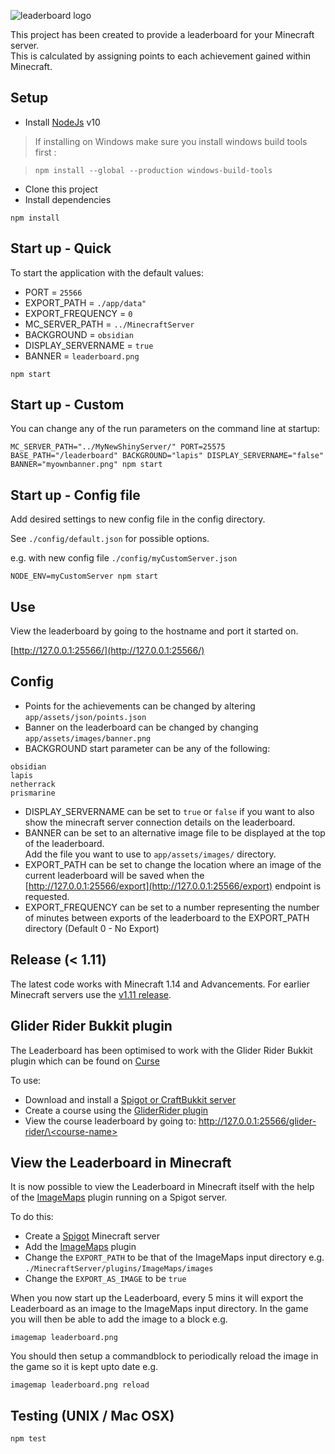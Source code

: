 ![leaderboard logo](https://github.com/nathancashmore/Leaderboard/blob/master/app/assets/images/leaderboard.png "Leaderboard Logo")

This project has been created to provide a leaderboard for your Minecraft server.  
This is calculated by assigning points to each achievement gained within Minecraft.

## Setup ##

* Install [NodeJs](https://nodejs.org/en/) v10
> If installing on Windows make sure you install windows build tools first :

> ```npm install --global --production windows-build-tools```

* Clone this project
* Install dependencies


```
npm install
```
## Start up - Quick ##
To start the application with the default values:
* PORT = ```25566```
* EXPORT_PATH = ```./app/data"```
* EXPORT_FREQUENCY = ```0```
* MC_SERVER_PATH = ```../MinecraftServer```
* BACKGROUND = ```obsidian```
* DISPLAY_SERVERNAME = ```true```
* BANNER = ```leaderboard.png```

```
npm start
```

## Start up - Custom ##
You can change any of the run parameters on the command line at startup:
```
MC_SERVER_PATH="../MyNewShinyServer/" PORT=25575 BASE_PATH="/leaderboard" BACKGROUND="lapis" DISPLAY_SERVERNAME="false" BANNER="myownbanner.png" npm start
```

## Start up - Config file ##
Add desired settings to new config file in the config directory.
  
See ```./config/default.json``` for possible options. 

e.g. with new config file ```./config/myCustomServer.json```

```
NODE_ENV=myCustomServer npm start

```

## Use ##
View the leaderboard by going to the hostname and port it started on.

[http://127.0.0.1:25566/](http://127.0.0.1:25566/)

## Config ##

* Points for the achievements can be changed by altering ```app/assets/json/points.json```
* Banner on the leaderboard can be changed by changing ```app/assets/images/banner.png```
* BACKGROUND start parameter can be any of the following:
```
obsidian
lapis
netherrack
prismarine
```
* DISPLAY_SERVERNAME can be set to ```true``` or ```false``` if you want to also show the 
minecraft server connection details on the leaderboard.
* BANNER can be set to an alternative image file to be displayed at the top of the leaderboard.  
Add the file you want to use to ```app/assets/images/``` directory.
* EXPORT_PATH can be set to change the location where an image of the current leaderboard will be saved 
when the [http://127.0.0.1:25566/export](http://127.0.0.1:25566/export) endpoint is requested.
* EXPORT_FREQUENCY can be set to a number representing the number of minutes between exports
of the leaderboard to the EXPORT_PATH directory (Default 0 - No Export)

## Release (< 1.11) ##
The latest code works with Minecraft 1.14 and Advancements.
For earlier Minecraft servers use the [v1.11 release](https://github.com/nathancashmore/Leaderboard/releases/tag/v1.11).

## Glider Rider Bukkit plugin ##
The Leaderboard has been optimised to work with the Glider Rider Bukkit plugin which can be found on
[Curse](https://mods.curse.com/bukkit-plugins/minecraft/278342-gliderrider)

To use:

* Download and install a [Spigot or CraftBukkit server](https://getbukkit.org/)
* Create a course using the [GliderRider plugin](https://mods.curse.com/bukkit-plugins/minecraft/278342-gliderrider)
* View the course leaderboard by going to:
[http://127.0.0.1:25566/glider-rider/\<course-name\>](http://127.0.0.1:25566/glider-rider/<course-name>)

## View the Leaderboard in Minecraft ##
It is now possible to view the Leaderboard in Minecraft itself with the help of the 
[ImageMaps](https://dev.bukkit.org/projects/imagemaps) plugin running on a Spigot server.

To do this:
* Create a [Spigot](https://www.spigotmc.org/wiki/spigot-installation/) Minecraft server
* Add the [ImageMaps](https://dev.bukkit.org/projects/imagemaps) plugin
* Change the ```EXPORT_PATH``` to be that of the ImageMaps input directory
e.g. ```./MinecraftServer/plugins/ImageMaps/images``` 
* Change the ```EXPORT_AS_IMAGE``` to be ```true```

When you now start up the Leaderboard, every 5 mins it will export the Leaderboard
as an image to the ImageMaps input directory.  In the game you will then be able to
add the image to a block e.g.
 
```imagemap leaderboard.png```

You should then setup a commandblock to periodically reload the image in the game
so it is kept upto date e.g.

```imagemap leaderboard.png reload```


## Testing (UNIX / Mac OSX) ##

```
npm test
```
